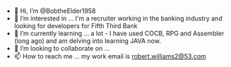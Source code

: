 - 👋 Hi, I’m @BobtheElder1958 
- 👀 I’m interested in ... I'm a recruiter working in the banking industry and looking for developers for Fifth Third Bank
- 🌱 I’m currently learning ... a lot - I have used COCB, RPG and Assembler (long ago) and am delving into learning JAVA now.
- 💞️ I’m looking to collaborate on ...
- 📫 How to reach me ... my work email is robert.williams2@53.com 

<!---
BobtheElder1958/BobtheElder1958 is a ✨ special ✨ repository because its `README.md` (this file) appears on your GitHub profile.
You can click the Preview link to take a look at your changes.
--->
